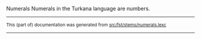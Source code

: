 Numerals
Numerals in the Turkana language are numbers.

* * *

<small>This (part of) documentation was generated from [src/fst/stems/numerals.lexc](https://github.com/giellalt/lang-tuv/blob/main/src/fst/stems/numerals.lexc)</small>

---

